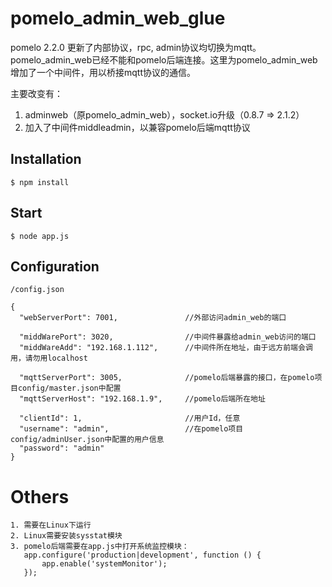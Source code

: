 # pomelo_admin_web_glue
pomelo 2.2.0 更新了内部协议，rpc, admin协议均切换为mqtt。pomelo_admin_web已经不能和pomelo后端连接。这里为pomelo_admin_web增加了一个中间件，用以桥接mqtt协议的通信。 

主要改变有：
1. adminweb（原pomelo_admin_web），socket.io升级（0.8.7 => 2.1.2）
2. 加入了中间件middleadmin，以兼容pomelo后端mqtt协议

## Installation

    $ npm install
	
## Start
    $ node app.js
	
## Configuration 
    /config.json
   
    {
	  "webServerPort": 7001,               //外部访问admin_web的端口

	  "middWarePort": 3020,                //中间件暴露给admin_web访问的端口
	  "middWareAdd": "192.168.1.112",      //中间件所在地址，由于远方前端会调用，请勿用localhost

	  "mqttServerPort": 3005,              //pomelo后端暴露的接口，在pomelo项目config/master.json中配置
	  "mqttServerHost": "192.168.1.9",     //pomelo后端所在地址
  
	  "clientId": 1,                       //用户Id，任意
	  "username": "admin",                 //在pomelo项目config/adminUser.json中配置的用户信息
	  "password": "admin"                   
	}
	
# Others
    1. 需要在Linux下运行
	2. Linux需要安装sysstat模块
	3. pomelo后端需要在app.js中打开系统监控模块：
	   app.configure('production|development', function () {
	       app.enable('systemMonitor');
	   });